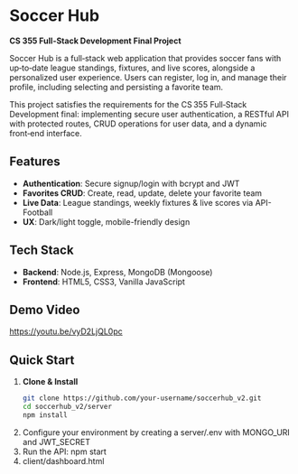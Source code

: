 # Soccer Hub

**CS 355 Full-Stack Development Final Project**

Soccer Hub is a full‑stack web application that provides soccer fans with up‑to‑date league standings, fixtures, and live scores, alongside a personalized user experience. Users can register, log in, and manage their profile, including selecting and persisting a favorite team.

This project satisfies the requirements for the CS 355 Full‑Stack Development final: implementing secure user authentication, a RESTful API with protected routes, CRUD operations for user data, and a dynamic front‑end interface.

## Features
- **Authentication**: Secure signup/login with bcrypt and JWT  
- **Favorites CRUD**: Create, read, update, delete your favorite team  
- **Live Data**: League standings, weekly fixtures & live scores via API-Football  
- **UX**: Dark/light toggle, mobile-friendly design  

## Tech Stack
- **Backend**: Node.js, Express, MongoDB (Mongoose)  
- **Frontend**: HTML5, CSS3, Vanilla JavaScript  

## Demo Video
https://youtu.be/vyD2LjQL0pc

## Quick Start
1. **Clone & Install**  
   ```bash
   git clone https://github.com/your-username/soccerhub_v2.git
   cd soccerhub_v2/server
   npm install

2. Configure your environment by creating a server/.env with MONGO_URI and JWT_SECRET
3. Run  the API: npm start
4. client/dashboard.html

